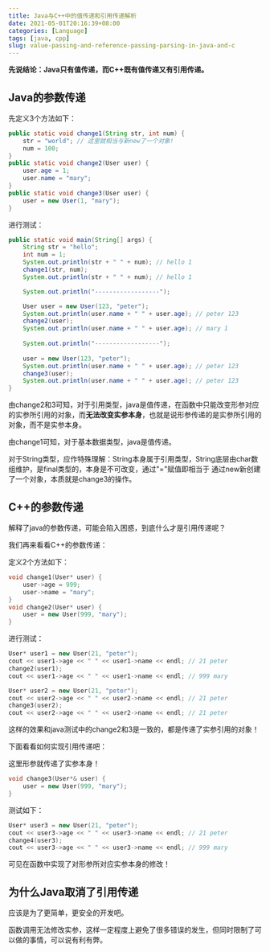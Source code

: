 ```yaml
---
title: Java与C++中的值传递和引用传递解析
date: 2021-05-01T20:16:39+08:00
categories: [Language]
tags: [java, cpp]
slug: value-passing-and-reference-passing-parsing-in-java-and-c
---
```


**先说结论：Java只有值传递，而C++既有值传递又有引用传递。**

## Java的参数传递

先定义3个方法如下：

```java
public static void change1(String str, int num) {
    str = "world"; // 这里就相当与新new了一个对象!
    num = 100;
}
public static void change2(User user) {
    user.age = 1;
    user.name = "mary";
}
public static void change3(User user) {
    user = new User(1, "mary");
}
```

进行测试：

```java
public static void main(String[] args) {
    String str = "hello";
    int num = 1;
    System.out.println(str + " " + num); // hello 1
    change1(str, num);
    System.out.println(str + " " + num); // hello 1

    System.out.println("------------------");

    User user = new User(123, "peter");
    System.out.println(user.name + " " + user.age); // peter 123
    change2(user);
    System.out.println(user.name + " " + user.age); // mary 1
    
    System.out.println("------------------");
    
    user = new User(123, "peter");
    System.out.println(user.name + " " + user.age); // peter 123
    change3(user);
    System.out.println(user.name + " " + user.age); // peter 123
}
```

由change2和3可知，对于引用类型，java是值传递，在函数中只能改变形参对应的实参所引用的对象，而**无法改变实参本身**，也就是说形参传递的是实参所引用的对象，而不是实参本身。

由change1可知，对于基本数据类型，java是值传递。

对于String类型，应作特殊理解：String本身属于引用类型，String底层由char数组维护，是final类型的，本身是不可改变，通过"="赋值即相当于
通过new新创建了一个对象，本质就是change3的操作。

## C++的参数传递

解释了java的参数传递，可能会陷入困惑，到底什么才是引用传递呢？

我们再来看看C++的参数传递：

定义2个方法如下：

```cpp
void change1(User* user) {
    user->age = 999;
    user->name = "mary";
}
void change2(User* user) {
    user = new User(999, "mary");
}
```

进行测试：

```cpp
User* user1 = new User(21, "peter");
cout << user1->age << " " << user1->name << endl; // 21 peter
change2(user1);
cout << user1->age << " " << user1->name << endl; // 999 mary

User* user2 = new User(21, "peter");
cout << user2->age << " " << user2->name << endl; // 21 peter
change3(user2);
cout << user2->age << " " << user2->name << endl; // 21 peter
```

这样的效果和java测试中的change2和3是一致的，都是传递了实参引用的对象！

下面看看如何实现引用传递吧：

这里形参就传递了实参本身！

```cpp
void change3(User*& user) {
    user = new User(999, "mary");
}
```

测试如下：

```cpp
User* user3 = new User(21, "peter");
cout << user3->age << " " << user3->name << endl; // 21 peter
change4(user3);
cout << user3->age << " " << user3->name << endl; // 999 mary
```

可见在函数中实现了对形参所对应实参本身的修改！

## 为什么Java取消了引用传递

应该是为了更简单，更安全的开发吧。

函数调用无法修改实参，这样一定程度上避免了很多错误的发生，但同时限制了可以做的事情，可以说有利有弊。